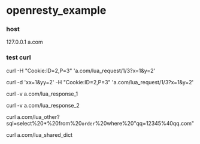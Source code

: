 # openresty_example

### host
127.0.0.1 a.com

### test curl
curl -H "Cookie:ID=2,P=3" 'a.com/lua_request/1/3?x=1&y=2'

curl -d 'xx=1&yy=2' -H "Cookie:ID=2,P=3" 'a.com/lua_request/1/3?x=1&y=2'

curl -v a.com/lua_response_1

curl -v a.com/lua_response_2

curl a.com/lua_other?sql=select%20*%20from%20`order`%20where%20\"qq=12345%40qq.com\"

curl a.com/lua_shared_dict
